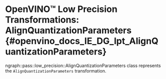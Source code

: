 # OpenVINO™ Low Precision Transformations: AlignQuantizationParameters {#openvino_docs_IE_DG_lpt_AlignQuantizationParameters}

ngraph::pass::low_precision::AlignQuantizationParameters class represents the `AlignQuantizationParameters` transformation.
